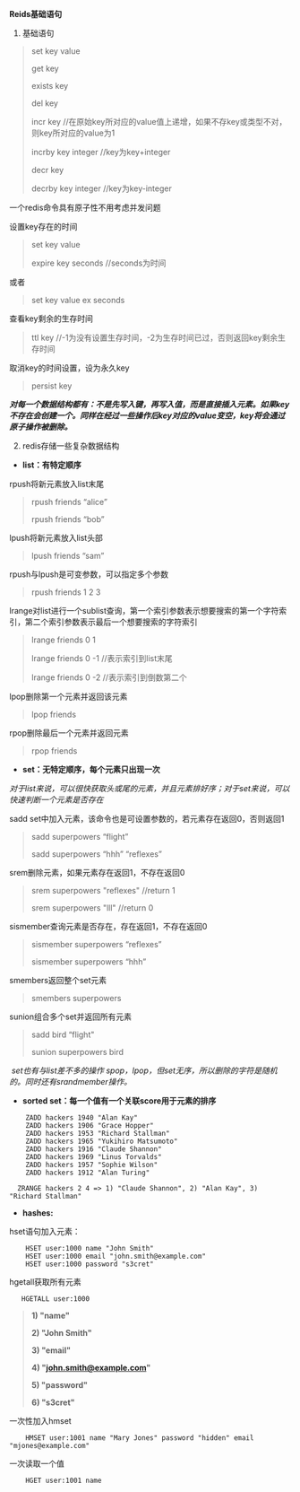 **Reids基础语句**

1. 基础语句

> set key value
>
> get key
>
> exists key
>
> del key
>
> incr key      //在原始key所对应的value值上递增，如果不存key或类型不对，则key所对应的value为1
>
> incrby key integer //key为key+integer
>
> decr key
>
> decrby key integer //key为key-integer

一个redis命令具有原子性不用考虑并发问题



设置key存在的时间

> set key value
>
> expire key seconds  //seconds为时间

或者

> set key value ex seconds



查看key剩余的生存时间

> ttl key //-1为没有设置生存时间，-2为生存时间已过，否则返回key剩余生存时间



取消key的时间设置，设为永久key

> persist key



***对每一个数据结构都有：不是先写入键，再写入值，而是直接插入元素。如果key不存在会创建一个。同样在经过一些操作后key对应的value变空，key将会通过原子操作被删除。***



2. redis存储一些复杂数据结构

* **list：有特定顺序**

rpush将新元素放入list末尾

> rpush friends “alice”
>
> rpush friends “bob”



lpush将新元素放入list头部

> lpush friends “sam”



rpush与lpush是可变参数，可以指定多个参数

> rpush  friends 1 2 3



lrange对list进行一个sublist查询，第一个索引参数表示想要搜索的第一个字符索引，第二个索引参数表示最后一个想要搜索的字符索引

> lrange friends 0 1
>
> lrange friends 0 -1 //表示索引到list末尾
>
> lrange friends 0 -2  //表示索引到倒数第二个



lpop删除第一个元素并返回该元素

> lpop friends

rpop删除最后一个元素并返回元素

> rpop friends



+ **set：无特定顺序，每个元素只出现一次**

​        *对于list来说，可以很快获取头或尾的元素，并且元素排好序；对于set来说，可以快速判断一个元素是否存在*



sadd set中加入元素，该命令也是可设置参数的，若元素存在返回0，否则返回1

> sadd superpowers “flight”
>
> sadd superpowers “hhh” “reflexes”



srem删除元素，如果元素存在返回1，不存在返回0

> srem superpowers "reflexes" //return 1
>
> srem superpowers "lll" //return 0



sismember查询元素是否存在，存在返回1，不存在返回0

> sismember superpowers “reflexes”
>
> sismember superpowers “hhh”



smembers返回整个set元素

> smembers superpowers



sunion组合多个set并返回所有元素

> sadd bird “flight"
>
> sunion superpowers bird



​        *set也有与list差不多的操作 spop，lpop，但set无序，所以删除的字符是随机的。同时还有srandmember操作。*



+ **sorted set：每一个值有一个关联score用于元素的排序**

```
    ZADD hackers 1940 "Alan Kay"
    ZADD hackers 1906 "Grace Hopper"
    ZADD hackers 1953 "Richard Stallman"
    ZADD hackers 1965 "Yukihiro Matsumoto"
    ZADD hackers 1916 "Claude Shannon"
    ZADD hackers 1969 "Linus Torvalds"
    ZADD hackers 1957 "Sophie Wilson"
    ZADD hackers 1912 "Alan Turing"
```

```
  ZRANGE hackers 2 4 => 1) "Claude Shannon", 2) "Alan Kay", 3) "Richard Stallman"
```



* **hashes:**

hset语句加入元素：

```
    HSET user:1000 name "John Smith"
    HSET user:1000 email "john.smith@example.com"
    HSET user:1000 password "s3cret"
```

hgetall获取所有元素

```
   HGETALL user:1000
```

> **1) "name"**
>
> **2) "John Smith"**
>
> **3) "email"**
>
> **4) "john.smith@example.com"**
>
> **5) "password"**
>
> **6) "s3cret"**

一次性加入hmset

```
    HMSET user:1001 name "Mary Jones" password "hidden" email "mjones@example.com"
```

一次读取一个值

```
    HGET user:1001 name
```

